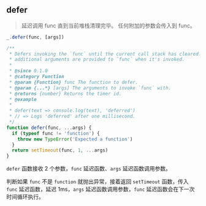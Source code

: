 ## defer

> 延迟调用 func 直到当前堆栈清理完毕。 任何附加的参数会传入到 func。

```js
_.defer(func, [args])
```

```js
/**
 * Defers invoking the `func` until the current call stack has cleared. Any
 * additional arguments are provided to `func` when it's invoked.
 *
 * @since 0.1.0
 * @category Function
 * @param {Function} func The function to defer.
 * @param {...*} [args] The arguments to invoke `func` with.
 * @returns {number} Returns the timer id.
 * @example
 *
 * defer(text => console.log(text), 'deferred')
 * // => Logs 'deferred' after one millisecond.
 */
function defer(func, ...args) {
  if (typeof func != 'function') {
    throw new TypeError('Expected a function')
  }
  return setTimeout(func, 1, ...args)
}
```

`defer` 函数接收 2 个参数，`func` 延迟函数、`args` 延迟函数调用参数。

判断如果 `func` 不是 `function` 就抛出异常，接着返回 `setTimeout` 函数，传入 `func` 延迟函数，延迟 1ms，`args` 延迟函数调用参数，`func` 延迟函数会在下一次时间循环执行。